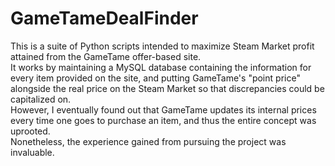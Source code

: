 # GameTameDealFinder
This is a suite of Python scripts intended to maximize Steam Market profit attained from the GameTame offer-based site.  
It works by maintaining a MySQL database containing the information for every item provided on the site, and putting GameTame's "point price"  alongside the real price on the Steam Market so that discrepancies could be capitalized on.  
However, I eventually found out that GameTame updates its internal prices every time one goes to purchase an item, and thus the entire concept was uprooted.  
Nonetheless, the experience gained from pursuing the project was invaluable.
